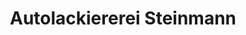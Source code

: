 ---
title: "Autolackiererei Steinmann"
url: /hille/autolackiererei-steinmann/
shop: Autowerkstatt
---
